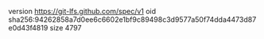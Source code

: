 version https://git-lfs.github.com/spec/v1
oid sha256:94262858a7d0ee6c6602e1bf9c89498c3d9577a50f74dda4473d87e0d43f4819
size 4797
